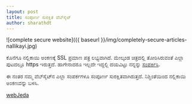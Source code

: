 ```yaml
---
layout: post
title: ಸಂಪೂರ್ಣ ಸುರಕ್ಷಿತ ವೆಬ್‍ಸೈಟ್‍
author: sharathdt
---
```


![complete secure website]({{ baseurl }}/img/completely-secure-articles-nallikayi.jpg)


<i class="fa fa-quote-left fa-3x fa-pull-left fa-border"></i>ಕೊನೆಗೂ ನಲ್ಲಿಕಾಯಿ ಅಂಕಣಕ್ಕೆ SSL ಪ್ರಮಾಣ ಪತ್ರ ಲಭ್ಯವಾಗಿದೆ. ಮೇಲ್ಕಂಡ ಚಿತ್ರದಲ್ಲಿ ತೋರಿಸಿರುವಂತೆ ಎಲ್ಲಾ ಪುಟದಲ್ಲೂ https ಇರುತ್ತದೆ. ಹಾಗೇನಾದರೂ ಇಲ್ಲದೇ ಇದ್ದಲ್ಲಿ ದಯವಿಟ್ಟು ನನ್ನನ್ನು [ಸಂಪರ್ಕಿಸಿ](https://articles.nallikayi.com/contact-us.html).

ಈ ನಂತರ ನಮ್ಮ ವೆಬ್‍ಸೈಟ್‍ನ ಎಲ್ಲಾ ಸಂಪರ್ಕಗಳೂ ಸಂಪೂರ್ಣ ಸುರಕ್ಷಿತವಾಗಿರುತ್ತದೆ. ನಿಶ್ಚಿಂತೆಯಿಂದ ನಲ್ಲಿಕಾಯಿ ಅಂಕಣವನ್ನು ಬಳಸಿ.

<i class="fa fa-github-alt"></i>[ webJeda](http://webjeda.com)